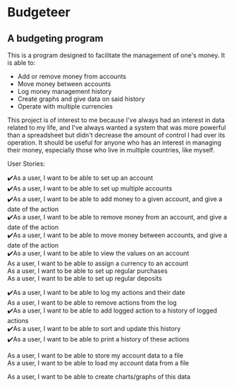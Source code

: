 # Budgeteer

## A budgeting program

This is a program designed to facilitate the management of one's money. 
It is able to:
 - Add or remove money from accounts
 - Move money between accounts
 - Log money management history
 - Create graphs and give data on said history
 - Operate with multiple currencies
 
This project is of interest to me because I've always had an interest in data related to my life,
and I've always wanted a system that was more powerful than a spreadsheet but didn't decrease the amount
of control I had over its operation. It should be useful for anyone who has an interest in managing
their money, especially those who live in multiple countries, like myself.


User Stories:

✔️As a user, I want to be able to set up an account <br>
✔️As a user, I want to be able to set up multiple accounts <br>
✔️As a user, I want to be able to add money to a given account, and give a date of the action <br>
✔️As a user, I want to be able to remove money from an account, and give a date of the action <br>
✔️As a user, I want to be able to move money between accounts, and give a date of the action <br>
✔️As a user, I want to be able to view the values on an account <br>
As a user, I want to be able to assign a currency to an account <br>
As a user, I want to be able to set up regular purchases <br>
As a user, I want to be able to set up regular deposits <br>

✔️As a user, I want to be able to log my actions and their date <br>
As a user, I want to be able to remove actions from the log <br>
✔️As a user, I want to be able to add logged action to a history of logged actions <br>
✔️As a user, I want to be able to sort and update this history <br>
✔️As a user, I want to be able to print a history of these actions <br>

As a user, I want to be able to store my account data to a file<br>
As a user, I want to be able to load my account data from a file<br>

As a user, I want to be able to create charts/graphs of this data <br>
